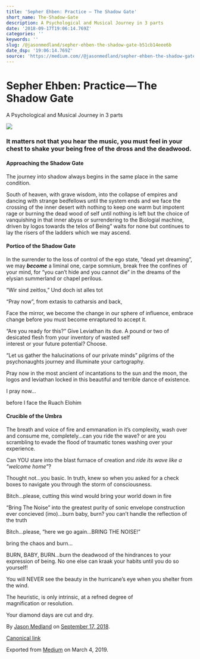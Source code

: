 ```yaml
---
title: 'Sepher Ehben: Practice — The Shadow Gate'
short_name: The-Shadow-Gate
description: A Psychological and Musical Journey in 3 parts
date: '2018-09-17T19:06:14.769Z'
categories: ''
keywords: ''
slug: /@jasonmedland/sepher-ehben-the-shadow-gate-b51cb14eee6b
date_dsp: '19:06:14.769Z'
source: 'https://medium.com//@jasonmedland/sepher-ehben-the-shadow-gate-b51cb14eee6b'
---
```


# Sepher Ehben: Practice — The Shadow Gate

A Psychological and Musical Journey in 3 parts

![](https://cdn-images-1.medium.com/max/800/1*r7B4ksrBU_IKNQmgo9kohA.jpeg)

### It matters not that you hear the music, you must feel in your chest to shake your being free of the dross and the deadwood.

#### Approaching the Shadow Gate

The journey into shadow always begins in the same place in the same condition.

South of heaven, with grave wisdom, into the collapse of empires and dancing with strange bedfellows until the system ends and we face the crossing of the inner desert with nothing to keep one warm but impotent rage or burning the dead wood of self until nothing is left but the choice of vanquishing in that inner abyss or surrendering to the Biologial machine, driven by logos towards the telos of Being” waits for none but continues to lay the risers of the ladders which we may ascend.

#### Portico of the Shadow Gate

In the surrender to the loss of control of the ego state, “dead yet dreaming”, we may **_become_** a liminal one, carpe somnium, break free the confines of your mind, for “you can’t hide and you cannot die” in the dreams of the elysian summerland or chapel perilous.

“Wir sind zeitlos,” Und doch ist alles tot

“Pray now”, from extasis to catharsis and back,

Face the mirror, we become the change in our sphere of influence, embrace change before you must become enraptured to accept it.

“Are you ready for this?” Give Leviathan its due. A pound or two of desicated flesh from your inventory of wasted self interest or your future potential? Choose.

“Let us gather the halucinations of our private minds” pilgrims of the psychonaughts journey and illuminate your cartography.

Pray now in the most ancient of incantations to the sun and the moon, the logos and leviathan locked in this beautiful and terrible dance of existence.

I pray now…

before I face the Ruach Elohim

#### Crucible of the Umbra

The breath and voice of fire and emmanation in it’s complexity, wash over and consume me, completely…can you ride the wave? or are you scrambling to evade the flood of traumatic tones washing over your experience.

Can YOU stare into the blast furnace of creation and _ride its wave like a “welcome home”_?

Thought not…you basic. In truth, knew so when you asked for a check boxes to navigate you through the storm of consciousness.

Bitch…please, cutting this wind would bring your world down in fire

“Bring The Noise” into the greatest purity of sonic envelope construction ever concieved (imo)…burn baby, burn? you can’t handle the reflection of the truth

Bitch…please, “here we go again…BRING THE NOISE!”

bring the chaos and burn…

BURN, BABY, BURN…burn the deadwood of the hindrances to your expression of being. No one else can kraak your habits until you do so yourself!

You will NEVER see the beauty in the hurricane’s eye when you shelter from the wind.

The heuristic, is only intrinsic, at a refned degree of magnification or resolution.

Your diamond days are cut and dry.

By [Jason Medland](https://medium.com/@jasonmedland) on [September 17, 2018](https://medium.com/p/b51cb14eee6b).

[Canonical link](https://medium.com/@jasonmedland/sepher-ehben-the-shadow-gate-b51cb14eee6b)

Exported from [Medium](https://medium.com) on March 4, 2019.